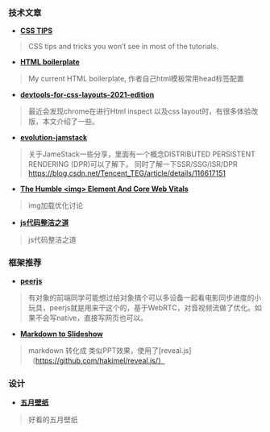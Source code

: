 
### 技术文章
+ **[CSS TIPS](https://markodenic.com/css-tips/)**
> CSS tips and tricks you won’t see in most of the tutorials.


+ **[HTML boilerplate](https://www.matuzo.at/blog/html-boilerplate/)**
> My current HTML boilerplate, 作者自己html模板常用head标签配置


+ **[devtools-for-css-layouts-2021-edition](https://chenhuijing.com/blog/devtools-for-css-layouts-2021-edition/#%F0%9F%8F%80)**
> 最近会发现chrome在进行Html inspect 以及css layout时，有很多体验改版，本文介绍了一些。

+ **[evolution-jamstack](https://www.smashingmagazine.com/2021/05/evolution-jamstack/)**
> 关于JameStack一些分享，里面有一个概念DISTRIBUTED PERSISTENT RENDERING (DPR)可以了解下。 同时了解一下SSR/SSG/ISR/DPR https://blog.csdn.net/Tencent_TEG/article/details/116617151


+ **[The Humble \<img\> Element And Core Web Vitals](https://www.smashingmagazine.com/2021/04/humble-img-element-core-web-vitals/)**
> img加载优化讨论

+ **[js代码整洁之道](https://juejin.cn/post/6961324184655888392?utm_source=gold_browser_extension)**
> js代码整洁之道



### 框架推荐
+ **[peerjs](https://github.com/peers/peerjs)**
> 有对象的前端同学可能想过给对象搞个可以多设备一起看电影同步进度的小玩具，peerjs就是用来干这个的，基于WebRTC，对音视频流做了优化。如果不会写native，直接写网页也可以。

+ **[Markdown to Slideshow](https://mark.show/#)**
> markdown 转化成 类似PPT效果，使用了[reveal.js]（https://github.com/hakimel/reveal.js/）

### 设计
+ **[五月壁纸](https://www.smashingmagazine.com/2021/04/desktop-wallpaper-calendars-may-2021/)**
> 好看的五月壁纸

